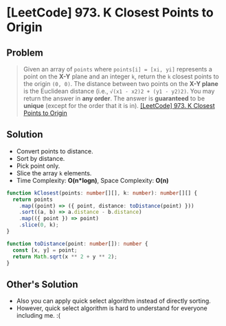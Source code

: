 # [LeetCode] 973. K Closest Points to Origin

## Problem

> Given an array of `points` where `points[i] = [xi, yi]` represents a point on the **X-Y** plane and an integer `k`, return the `k` closest points to the origin `(0, 0)`.
> The distance between two points on the **X-Y plane** is the Euclidean distance (i.e., `√(x1 - x2)2 + (y1 - y2)2)`.
> You may return the answer in **any order**. The answer is **guaranteed** to be **unique** (except for the order that it is in).
> [[LeetCode] 973. K Closest Points to Origin](https://leetcode.com/problems/k-closest-points-to-origin/description/?envType=study-plan&id=data-structure-ii)

## Solution

- Convert points to distance.
- Sort by distance.
- Pick point only.
- Slice the array `k` elements.
- Time Complexity: **O(n\*logn)**, Space Complexity: **O(n)**

```typescript
function kClosest(points: number[][], k: number): number[][] {
  return points
    .map((point) => ({ point, distance: toDistance(point) }))
    .sort((a, b) => a.distance - b.distance)
    .map(({ point }) => point)
    .slice(0, k);
}

function toDistance(point: number[]): number {
  const [x, y] = point;
  return Math.sqrt(x ** 2 + y ** 2);
}
```

## Other's Solution

- Also you can apply quick select algorithm instead of directly sorting.
- However, quick select algorithm is hard to understand for everyone including me. :(

